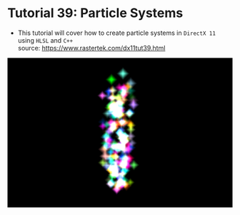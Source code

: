 # Tutorial 39: Particle Systems
* This tutorial will cover how to create particle systems in `DirectX 11` using `HLSL` and `C++`  
source: https://www.rastertek.com/dx11tut39.html
   
![shot1](https://github.com/ohkashi/dx11tut39-particle-vc17/blob/master/dx11tut39.png)
